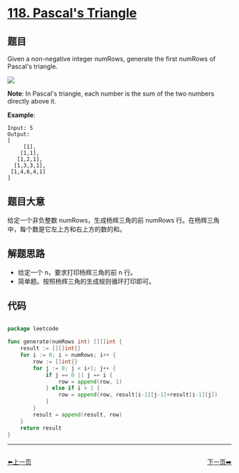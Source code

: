 # [118. Pascal's Triangle](https://leetcode.com/problems/pascals-triangle/)


## 题目

Given a non-negative integer numRows, generate the first numRows of Pascal's triangle.

![](https://upload.wikimedia.org/wikipedia/commons/0/0d/PascalTriangleAnimated2.gif)

**Note**: In Pascal's triangle, each number is the sum of the two numbers directly above it.

**Example**:

```
Input: 5
Output:
[
     [1],
    [1,1],
   [1,2,1],
  [1,3,3,1],
 [1,4,6,4,1]
]
```

## 题目大意

给定一个非负整数 numRows，生成杨辉三角的前 numRows 行。在杨辉三角中，每个数是它左上方和右上方的数的和。


## 解题思路

- 给定一个 n，要求打印杨辉三角的前 n 行。
- 简单题。按照杨辉三角的生成规则循环打印即可。


## 代码

```go

package leetcode

func generate(numRows int) [][]int {
	result := [][]int{}
	for i := 0; i < numRows; i++ {
		row := []int{}
		for j := 0; j < i+1; j++ {
			if j == 0 || j == i {
				row = append(row, 1)
			} else if i > 1 {
				row = append(row, result[i-1][j-1]+result[i-1][j])
			}
		}
		result = append(result, row)
	}
	return result
}

```



----------------------------------------------
<div style="display: flex;justify-content: space-between;align-items: center;">
<p><a href="https://books.halfrost.com/leetcode/ChapterFour/0100~0199/0114.Flatten-Binary-Tree-to-Linked-List/">⬅️上一页</a></p>
<p><a href="https://books.halfrost.com/leetcode/ChapterFour/0100~0199/0120.Triangle/">下一页➡️</a></p>
</div>
